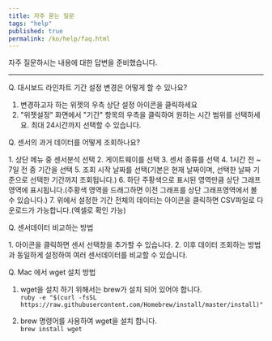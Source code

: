 ```yaml
---
title: 자주 묻는 질문
tags: "help"
published: true
permalink: /ko/help/faq.html
---
```


자주 질문하시는 내용에 대한 답변을 준비했습니다.

---

<p class="dwfqExpand">Q. 대시보드 라인차트 기간 설정 변경은 어떻게 할 수 있나요?</p>

  1. 변경하고자 하는 위젯의 우측 상단 <i class="fa fa-cog fa-lg"></i> 설정 아이콘을 클릭하세요
  2. "위젯설정" 화면에서 "기간" 항목의 우측을 클릭하여 원하는 시간 범위를 선택하세요. 최대 24시간까지 선택할 수 있습니다.

<p class="dwfqExpand2"></p>

<p class="dwfqExpand">Q. 센서의 과거 데이터를 어떻게 조회하나요?</p>
  1. 상단 메뉴 중 <i class="fa fd-menu_analysis fa-lg"></i> 센서분석 선택
  2. 게이트웨이를 선택
  3. 센서 종류를 선택
  4. 1시간 전 ~ 7일 전 중 기간을 선택
  5. 조회 시작 날짜를 선택(기본은 현재 날짜이며, 선택한 날짜 기준으로 선택한 기간까지 조회됩니다.)
  6. 하단 주황색으로 표시된 영역만큼 상단 그래프 영역에 표시됩니다.(주황색 영역을 드래그하면 이전 그래프를 상단 그래프영역에서 볼 수 있습니다.)
  7. 위에서 설정한 기간 전체의 데이터는 <i class="fa fa-fw fa-download fa-lg"></i> 아이콘을 클릭하면 CSV파일로 다운로드가 가능합니다.(엑셀로 확인 가능)

<p class="dwfqExpand2"></p>

<p class="dwfqExpand"> Q. 센서데이터 비교하는 방법</p>
  1. <i class="fa fa-fw fa-plus fa-lg"></i> 아이콘을 클릭하면 센서 선택창을 추가할 수 있습니다.
  2. 이후 데이터 조회하는 방법과 동일하게 설정하여 여러 센서데이터를 비교할 수 있습니다.

<p class="dwfqExpand2"></p>

<div id='install_wget'></div>
<p class="dwfqExpand"> Q. Mac 에서 wget 설치 방법</p>

  1. wget을 설치 하기 위해서는 brew가 설치 되어 있어야 합니다.  
    ```
    ruby -e "$(curl -fsSL https://raw.githubusercontent.com/Homebrew/install/master/install)"
    ```

  2. brew 명령어를 사용하여 wget을 설치 합니다.  
    ```
    brew install wget
    ```

<p class="dwfqExpand2"></p>


